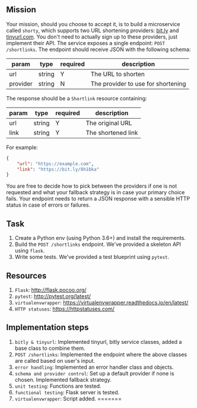 Mission
-------

Your mission, should you choose to accept it, is to build a microservice called `shorty`, 
which supports two URL shortening providers: [bit.ly](https://dev.bitly.com/) and [tinyurl.com](https://gist.github.com/MikeRogers0/2907534).
You don't need to actually sign up to these providers, just implement their API. The
service exposes a single endpoint: `POST /shortlinks`. The endpoint should receive
JSON with the following schema:

| param    | type   | required | description                        |
|----------|--------|----------|------------------------------------|
| url      | string | Y        | The URL to shorten                 |
| provider | string | N        | The provider to use for shortening |

The response should be a `Shortlink` resource containing:

| param    | type   | required | description                        |
|----------|--------|----------|------------------------------------|
| url      | string | Y        | The original URL                   |
| link     | string | Y        | The shortened link                 |

For example:
```json
{
    "url": "https://example.com",
    "link": "https://bit.ly/8h1bka"
}
```

You are free to decide how to pick between the providers if one is not requested and what
your fallback strategy is in case your primary choice fails. Your endpoint needs to return
a JSON response with a sensible HTTP status in case of errors or failures.

Task
-------------------

1. Create a Python env (using Python 3.6+) and install the requirements.
2. Build the `POST /shortlinks` endpoint. We've provided a skeleton API using `flask`.
3. Write some tests. We've provided a test blueprint using `pytest`.

Resources
---------

1. `Flask`: http://flask.pocoo.org/
2. `pytest`: http://pytest.org/latest/
3. `virtualenvwrapper`: https://virtualenvwrapper.readthedocs.io/en/latest/
4. `HTTP statuses`: https://httpstatuses.com/

Implementation steps 
----------

1. `bitly & tinyurl`: Implemented tinyurl, bitly service classes, added a base class to combine them.
2. `POST /shortlinks`: Implemented the endpoint where the above classes are called based on user's input.
3. `error handling`: Implemented an error handler class and objects. 
3. `schema and provider control`: Set up a default provider if none is chosen. Implemented fallback strategy.
4. `unit testing`: Functions are tested.
5. `functional testing`: Flask server is tested.
6. `virtualenvwrapper`: Script added.
=======
